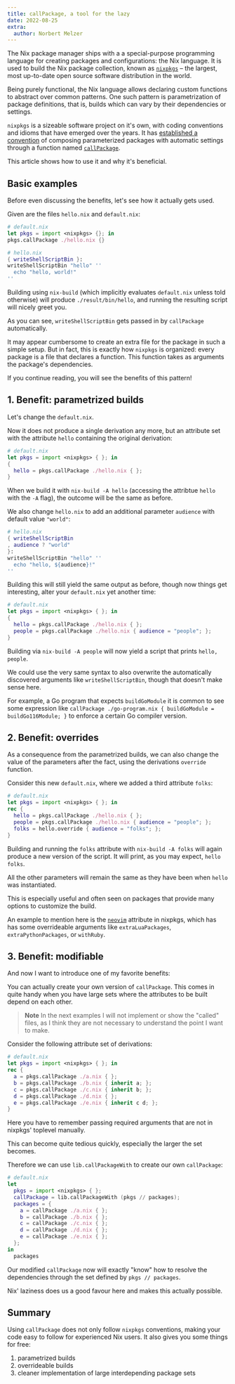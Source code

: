 ```yaml
---
title: callPackage, a tool for the lazy
date: 2022-08-25
extra:
  author: Norbert Melzer
---
```


The Nix package manager ships with a a special-purpose programming language for creating packages and configurations: the Nix language.
It is used to build the Nix package collection, known as [`nixpkgs`](https://github.com/nixos/nixpkgs) – the largest, most up-to-date open source software distribution in the world.

Being purely functional, the Nix language allows declaring custom functions to abstract over common patterns.
One such pattern is parametrization of package definitions, that is, builds which can vary by their dependencies or settings.

`nixpkgs` is a sizeable software project on it's own, with coding conventions and idioms that have emerged over the years.
It has [established a convention](https://github.com/NixOS/nixpkgs/pull/9869) of composing parameterized packages with automatic settings through a function named [`callPackage`](https://github.com/NixOS/nixpkgs/commit/fd268b4852d39c18e604c584dd49a611dc795a9b).

This article shows how to use it and why it's beneficial.

## Basic examples

Before even discussing the benefits, let's see how it actually gets used.

Given are the files `hello.nix` and `default.nix`:

```nix
# default.nix
let pkgs = import <nixpkgs> {}; in
pkgs.callPackage ./hello.nix {}
```

```nix
# hello.nix
{ writeShellScriptBin }:
writeShellScriptBin "hello" ''
  echo "hello, world!"
''
```

Building using `nix-build` (which implicitly evaluates `default.nix` unless told otherwise) will produce `./result/bin/hello`, and running the resulting script will nicely greet you.

As you can see, `writeShellScriptBin` gets passed in by `callPackage` automatically.

It may appear cumbersome to create an extra file for the package in such a simple setup.
But in fact, this is exactly how `nixpkgs` is organized: every package is a file that declares a function.
This function takes as arguments the package's dependencies.

If you continue reading, you will see the benefits of this pattern!

## 1. Benefit: parametrized builds

Let's change the `default.nix`.

Now it does not produce a single derivation any more, but an attribute set with the attribute `hello` containing the original derivation:

```nix
# default.nix
let pkgs = import <nixpkgs> { }; in
{
  hello = pkgs.callPackage ./hello.nix { };
}
```

When we build it with `nix-build -A hello` (accessing the attribtue `hello` with the `-A` flag), the outcome will be the same as before.

We also change `hello.nix` to add an additional parameter `audience` with default value `"world"`:

```nix
# hello.nix
{ writeShellScriptBin
, audience ? "world"
}:
writeShellScriptBin "hello" ''
  echo "hello, ${audience}!"
''
```

Building this will still yield the same output as before, though now things get
interesting, alter your `default.nix` yet another time:

```nix
# default.nix
let pkgs = import <nixpkgs> { }; in
{
  hello = pkgs.callPackage ./hello.nix { };
  people = pkgs.callPackage ./hello.nix { audience = "people"; };
}
```

Building via `nix-build -A people` will now yield a script that prints `hello,
people`.

We could use the very same syntax to also overwrite the automatically discovered
arguments like `writeShellScriptBin`, though that doesn't make sense here.

For example, a Go program that expects `buildGoModule` it is common to see some
expression like `callPackage ./go-program.nix { buildGoModule = buildGo116Module; }`
to enforce a certain Go compiler version.

## 2. Benefit: overrides

As a consequence from the parametrized builds, we can also change the value of
the parameters after the fact, using the derivations `override` function.

Consider this new `default.nix`, where we added a third attribute `folks`:

```nix
# default.nix
let pkgs = import <nixpkgs> { }; in
rec {
  hello = pkgs.callPackage ./hello.nix { };
  people = pkgs.callPackage ./hello.nix { audience = "people"; };
  folks = hello.override { audience = "folks"; };
}
```

Building and running the `folks` attribute with `nix-build -A folks` will again produce a new version of the script.
It will print, as you may expect, `hello folks`.

All the other parameters will remain the same as they have been when `hello` was
instantiated.

This is especially useful and often seen on packages that provide many
options to customize the build.

An example to mention here is the [`neovim`](https://search.nixos.org/packages?channel=22.05&show=neovim&from=0&size=50&sort=relevance&type=packages&query=neovim) attribute in nixpkgs, which has has 
some overrideable arguments like `extraLuaPackages`, `extraPythonPackages`, or
`withRuby`.

## 3. Benefit: modifiable

And now I want to introduce one of my favorite benefits:

You can actually create your own version of `callPackage`. This comes in quite
handy when you have large sets where the attributes to be built depend on each
other.

> **Note**
> In the next examples I will not implement or show the "called" 
> files, as I think they are not necessary to understand the point I
> want to make.

Consider the following attribute set of derivations:

```nix
# default.nix
let pkgs = import <nixpkgs> { }; in
rec {
  a = pkgs.callPackage ./a.nix { };
  b = pkgs.callPackage ./b.nix { inherit a; };
  c = pkgs.callPackage ./c.nix { inherit b; };
  d = pkgs.callPackage ./d.nix { };
  e = pkgs.callPackage ./e.nix { inherit c d; };
}
```

Here you have to remember passing required arguments that are not in nixpkgs'
toplevel manually.

This can become quite tedious quickly, especially the larger the set becomes.

Therefore we can use `lib.callPackageWith` to create our own `callPackage`:

```nix
# default.nix
let
  pkgs = import <nixpkgs> { };
  callPackage = lib.callPackageWith (pkgs // packages);
  packages = {
    a = callPackage ./a.nix { };
    b = callPackage ./b.nix { };
    c = callPackage ./c.nix { };
    d = callPackage ./d.nix { };
    e = callPackage ./e.nix { };
  };
in
  packages
```

Our modified `callPackage` now will exactly "know" how to resolve the dependencies
through the set defined by `pkgs // packages`.

Nix' laziness does us a good favour here and makes this actually possible.

## Summary

Using `callPackage` does not only follow `nixpkgs` conventions, making your code easy to follow for experienced Nix users. It also gives you some things for free:

1. parametrized builds
2. overrideable builds
3. cleaner implementation of large interdepending package sets
